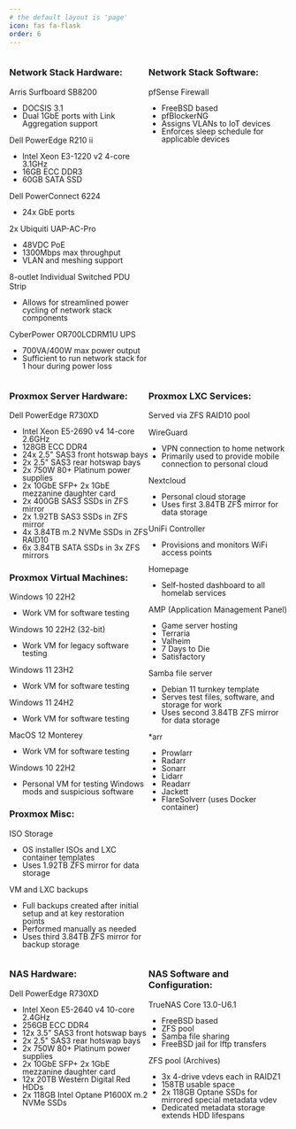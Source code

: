 ```yaml
---
# the default layout is 'page'
icon: fas fa-flask
order: 6
---
```

<style>
  .column {width:50%; float: left;}
  p {margin-bottom:0;}
  li {line-height:1;}
  p.clear {clear: both;}
</style>

<div class="column">
  <h3 style="text-align: left">Network Stack Hardware:</h3>
    <p>Arris Surfboard SB8200</p><ul>
        <li>DOCSIS 3.1</li>
        <li>Dual 1GbE ports with Link Aggregation support</li></ul>
    <p>Dell PowerEdge R210 ii</p><ul>
        <li>Intel Xeon E3-1220 v2 4-core 3.1GHz</li>
        <li>16GB ECC DDR3</li>
        <li>60GB SATA SSD</li></ul>
    <p>Dell PowerConnect 6224</p><ul>
        <li>24x GbE ports</li></ul>
    <p>2x Ubiquiti UAP-AC-Pro</p><ul>
        <li>48VDC PoE</li>
        <li>1300Mbps max throughput</li>
        <li>VLAN and meshing support</li></ul>
    <p>8-outlet Individual Switched PDU Strip</p><ul>
        <li>Allows for streamlined power cycling of network stack components</li></ul>
    <p>CyberPower OR700LCDRM1U UPS</p><ul>
        <li>700VA/400W max power output</li>
        <li>Sufficient to run network stack for 1 hour during power loss</li></ul>
</div>
<div class="column">
  <h3 style="text-align: left">Network Stack Software:</h3>
    <p>pfSense Firewall</p><ul>
        <li>FreeBSD based</li>
        <li>pfBlockerNG</li>
        <li>Assigns VLANs to IoT devices</li>
        <li>Enforces sleep schedule for applicable devices</li></ul>
</div>
<p class="clear"></p>

<div class="column">
  <h3 style="text-align: left">Proxmox Server Hardware:</h3>
    <p>Dell PowerEdge R730XD</p><ul>
        <li>Intel Xeon E5-2690 v4 14-core 2.6GHz</li>
        <li>128GB ECC DDR4</li>
        <li>24x 2.5" SAS3 front hotswap bays</li>
        <li>2x 2.5" SAS3 rear hotswap bays</li>
        <li>2x 750W 80+ Platinum power supplies</li>
        <li>2x 10GbE SFP+ 2x 1GbE mezzanine daughter card</li>
        <li>2x 400GB SAS3 SSDs in ZFS mirror</li>
        <li>2x 1.92TB SAS3 SSDs in ZFS mirror</li>
        <li>4x 3.84TB m.2 NVMe SSDs in ZFS RAID10</li>
        <li>6x 3.84TB SATA SSDs in 3x ZFS mirrors</li></ul>
  <h3 style="text-align: left">Proxmox Virtual Machines:</h3>
    <p>Windows 10 22H2</p><ul>
        <li>Work VM for software testing</li></ul>
    <p>Windows 10 22H2 (32-bit)</p><ul>
        <li>Work VM for legacy software testing</li></ul>
    <p>Windows 11 23H2</p><ul>
        <li>Work VM for software testing</li></ul>
    <p>Windows 11 24H2</p><ul>
        <li>Work VM for software testing</li></ul>
    <p>MacOS 12 Monterey</p><ul>
        <li>Work VM for software testing</li></ul>
    <p>Windows 10 22H2</p><ul>
        <li>Personal VM for testing Windows mods and suspicious software</li></ul>
  <h3 style="text-align: left">Proxmox Misc:</h3>
    <p>ISO Storage</p><ul>
        <li>OS installer ISOs and LXC container templates</li>
        <li>Uses 1.92TB ZFS mirror for data storage</li></ul>
    <p>VM and LXC backups</p><ul>
        <li>Full backups created after initial setup and at key restoration points</li>
        <li>Performed manually as needed</li>
        <li>Uses third 3.84TB ZFS mirror for backup storage</li></ul> 
</div>
<div class="column">
  <h3 style="text-align: left">Proxmox LXC Services:</h3>
    <p>Served via ZFS RAID10 pool</p>
    <p>WireGuard</p><ul>
        <li>VPN connection to home network</li>
        <li>Primarily used to provide mobile connection to personal cloud</li></ul>
    <p>Nextcloud</p><ul>
        <li>Personal cloud storage</li>
        <li>Uses first 3.84TB ZFS mirror for data storage</li></ul>
    <p>UniFi Controller</p><ul>
        <li>Provisions and monitors WiFi access points</li></ul>
    <p>Homepage</p><ul>
        <li>Self-hosted dashboard to all homelab services</li></ul>
    <p>AMP (Application Management Panel)</p><ul>
        <li>Game server hosting</li>
        <li>Terraria</li>
        <li>Valheim</li>
        <li>7 Days to Die</li>
        <li>Satisfactory</li></ul>
    <p>Samba file server</p><ul>
        <li>Debian 11 turnkey template</li>
        <li>Serves test files, software, and storage for work</li>
        <li>Uses second 3.84TB ZFS mirror for data storage</li></ul>
    <p>*arr</p><ul>
        <li>Prowlarr</li>
		<li>Radarr</li>
		<li>Sonarr</li>
		<li>Lidarr</li>
		<li>Readarr</li>
		<li>Jackett</li>
		<li>FlareSolverr (uses Docker container)</li></ul>
</div>
<p class="clear"></p>

<div class="column">
  <h3 style="text-align: left">NAS Hardware:</h3>
    <p>Dell PowerEdge R730XD</p><ul>
        <li>Intel Xeon E5-2640 v4 10-core 2.4GHz</li>
        <li>256GB ECC DDR4</li>
        <li>12x 3.5" SAS3 front hotswap bays</li>
        <li>2x 2.5" SAS3 rear hotswap bays</li>
        <li>2x 750W 80+ Platinum power supplies</li>
        <li>2x 10GbE SFP+ 2x 1GbE mezzanine daughter card</li>
        <li>12x 20TB Western Digital Red HDDs</li>
        <li>2x 118GB Intel Optane P1600X m.2 NVMe SSDs</li></ul>
</div>
<div class="column">
  <h3 style="text-align: left">NAS Software and Configuration:</h3>
    <p>TrueNAS Core 13.0-U6.1</p><ul>
        <li>FreeBSD based</li>
        <li>ZFS pool</li>
        <li>Samba file sharing</li>
        <li>FreeBSD jail for lftp transfers</li></ul>
    <p>ZFS pool (Archives)</p><ul>
        <li>3x 4-drive vdevs each in RAIDZ1</li>
        <li>158TB usable space</li>
        <li>2x 118GB Optane SSDs for mirrored special metadata vdev</li>
        <li>Dedicated metadata storage extends HDD lifespans</li></ul>
</div>